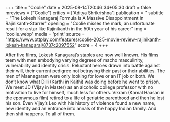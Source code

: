 +++
title = "Coolie"
date = 2025-08-14T20:46:34+05:30
draft = false
mreviews = ["Coolie"]
critics = ['Aditya Shrikrishna']
publication = ''
subtitle = "The Lokesh Kanagaraj Formula Is A Massive Disappointment In Rajinikanth-Starrer"
opening = "Coolie misses the mark, an unfortunate result for a star like Rajinikanth in the 50th year of his career"
img = 'coolie.webp'
media = 'print'
source = "https://www.ottplay.com/features/coolie-2025-movie-review-rajinikanth-lokesh-kanagaraj/8737c2097552"
score = 4
+++

After five films, Lokesh Kanagaraj’s staples are now well known. His films teem with men embodying varying degrees of macho masculinity, vulnerability and identity crisis. Reluctant heroes drawn into battle against their will, their current pedigree not betraying their past or their abilities. The men of Maanagaram were only looking for love or an IT job or both. We don’t know what Dilli (Karthi in Kaithi) was doing before he went to prison. We meet JD (Vijay in Master) as an alcoholic college professor with no motivation to live for himself, much less for others. Vikram (Kamal Haasan in the eponymous film) retired to a life of geriatric parenthood and then he lost his son. Even Vijay’s Leo with his history of violence found a new name, new identity and an entrance into annals of the happy Indian family. And then shit happens. To all of them.
